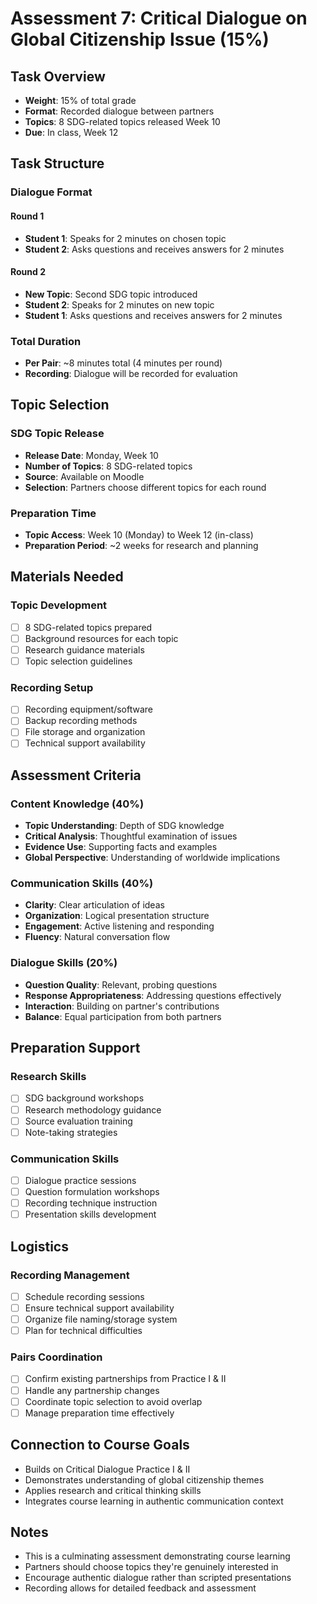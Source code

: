 # Assessment 7: Critical Dialogue on Global Citizenship Issue (15%)

## Task Overview
- **Weight**: 15% of total grade
- **Format**: Recorded dialogue between partners
- **Topics**: 8 SDG-related topics released Week 10
- **Due**: In class, Week 12

## Task Structure
### Dialogue Format
#### Round 1
- **Student 1**: Speaks for 2 minutes on chosen topic
- **Student 2**: Asks questions and receives answers for 2 minutes

#### Round 2
- **New Topic**: Second SDG topic introduced
- **Student 2**: Speaks for 2 minutes on new topic
- **Student 1**: Asks questions and receives answers for 2 minutes

### Total Duration
- **Per Pair**: ~8 minutes total (4 minutes per round)
- **Recording**: Dialogue will be recorded for evaluation

## Topic Selection
### SDG Topic Release
- **Release Date**: Monday, Week 10
- **Number of Topics**: 8 SDG-related topics
- **Source**: Available on Moodle
- **Selection**: Partners choose different topics for each round

### Preparation Time
- **Topic Access**: Week 10 (Monday) to Week 12 (in-class)
- **Preparation Period**: ~2 weeks for research and planning

## Materials Needed
### Topic Development
- [ ] 8 SDG-related topics prepared
- [ ] Background resources for each topic
- [ ] Research guidance materials
- [ ] Topic selection guidelines

### Recording Setup
- [ ] Recording equipment/software
- [ ] Backup recording methods
- [ ] File storage and organization
- [ ] Technical support availability

## Assessment Criteria
### Content Knowledge (40%)
- **Topic Understanding**: Depth of SDG knowledge
- **Critical Analysis**: Thoughtful examination of issues
- **Evidence Use**: Supporting facts and examples
- **Global Perspective**: Understanding of worldwide implications

### Communication Skills (40%)
- **Clarity**: Clear articulation of ideas
- **Organization**: Logical presentation structure
- **Engagement**: Active listening and responding
- **Fluency**: Natural conversation flow

### Dialogue Skills (20%)
- **Question Quality**: Relevant, probing questions
- **Response Appropriateness**: Addressing questions effectively
- **Interaction**: Building on partner's contributions
- **Balance**: Equal participation from both partners

## Preparation Support
### Research Skills
- [ ] SDG background workshops
- [ ] Research methodology guidance
- [ ] Source evaluation training
- [ ] Note-taking strategies

### Communication Skills
- [ ] Dialogue practice sessions
- [ ] Question formulation workshops
- [ ] Recording technique instruction
- [ ] Presentation skills development

## Logistics
### Recording Management
- [ ] Schedule recording sessions
- [ ] Ensure technical support availability
- [ ] Organize file naming/storage system
- [ ] Plan for technical difficulties

### Pairs Coordination
- [ ] Confirm existing partnerships from Practice I & II
- [ ] Handle any partnership changes
- [ ] Coordinate topic selection to avoid overlap
- [ ] Manage preparation time effectively

## Connection to Course Goals
- Builds on Critical Dialogue Practice I & II
- Demonstrates understanding of global citizenship themes
- Applies research and critical thinking skills
- Integrates course learning in authentic communication context

## Notes
- This is a culminating assessment demonstrating course learning
- Partners should choose topics they're genuinely interested in
- Encourage authentic dialogue rather than scripted presentations
- Recording allows for detailed feedback and assessment
